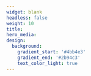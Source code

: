 ```yaml
---
widget: blank
headless: false
weight: 10
title: 
hero_media: 
design:
  background:
    gradient_start: '#4bb4e3'
    gradient_end: '#2b94c3'
    text_color_light: true
---
```


